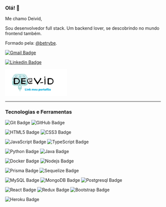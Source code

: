 
### Olá! 👋

Me chamo Deivid,

Sou desenvolvedor full stack. Um backend lover, se descobrindo no mundo frontend também.

Formado pela: [@betrybe](https://github.com/betrybe).

[![Gmail  Badge](https://img.shields.io/badge/-deividdeveloper22@gmail.com-c14438?style=flat-square&logo=Gmail&logoColor=white&link=mailto:deividdeveloper22@gmail.com)](mailto:deividdeveloper22@gmail.com)


[![Linkedin Badge](https://img.shields.io/badge/linkedin-%230077B5.svg?&style=for-the-badge&logo=linkedin&logoColor=white&link=https://www.linkedin.com/in/deivid-borges/)](https://www.linkedin.com/in/deivid-borges/)

<a href="https://deividborges93.github.io/" targer="blank" rel="noopener noreferrer">
  <img src="https://github.com/DeividBorges93/DeividBorges93/blob/main/logo-link-my-portfolio.png"       alt="logo deivid borges portfolio" width="200"/>
</a>


---
### Tecnologias e Ferramentas 

![Git Badge](https://img.shields.io/badge/-Git-black?style=flat-square&logo=git)
![GitHub Badge](https://img.shields.io/badge/-GitHub-black?style=flat-square&logo=github)

![HTML5 Badge](https://img.shields.io/badge/-HTML5-black?style=flat-square&logo=html5&logoColor=white)
![CSS3 Badge](https://img.shields.io/badge/-CSS3-black?style=flat-square&logo=css3)

![JavaScript Badge](https://img.shields.io/badge/-JavaScript-black?style=flat-square&logo=javascript)
![TypeScript Badge](https://img.shields.io/badge/-TypeScript-black?style=flat-square&logo=typescript)

![Python Badge](https://img.shields.io/badge/-Python-black?style=flat-square&logo=python)
![Java Badge](https://img.shields.io/badge/-Java-black?style=flat-square&logo=java)

![Docker Badge](https://img.shields.io/badge/-Docker-black?style=flat-square&logo=docker)
![Nodejs Badge](https://img.shields.io/badge/-Nodejs-black?style=flat-square&logo=Node.js)

![Prisma Badge](https://img.shields.io/badge/-Prisma-black?style=flat-square&logo=prisma)
![Sequelize Badge](https://img.shields.io/badge/-Sequelize-black?style=flat-square&logo=sequelize)

![MySQL Badge](https://img.shields.io/badge/-MySQL-black?style=flat-square&logo=mysql)
![MongoDB Badge](https://img.shields.io/badge/-Mongodb-black?style=flat-square&logo=mongodb)
![Postgresql Badge](https://img.shields.io/badge/-Postgresql-black?style=flat-square&logo=postgresql)

![React Badge](https://img.shields.io/badge/-React-black?style=flat-square&logo=react)
![Redux Badge](https://img.shields.io/badge/-Redux-black?style=flat-square&logo=redux)
![Bootstrap Badge](https://img.shields.io/badge/-Bootstrap-black?style=flat-square&logo=bootstrap)

![Heroku Badge](https://img.shields.io/badge/-Heroku-black?style=flat-square&logo=heroku)



